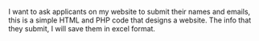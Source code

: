 I want to ask applicants on my website to submit their names and emails, this is a simple HTML and PHP code that designs a website.
The info that they submit, I will save them in excel format.
